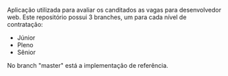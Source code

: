 ﻿Aplicação utilizada para avaliar os canditados as vagas para desenvolvedor web.
Este repositório possui 3 branches, um para cada nível de contratação:

-	Júnior
-	Pleno
-	Sênior
	
No branch "master" está a implementação de referência.